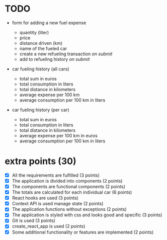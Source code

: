 # TODO

- form for adding a new fuel expense

  - quantity (liter)
  - price
  - distance driven (km)
  - name of the fueled car
  - create a new refueling transaction _on submit_
  - add to refueling history _on submit_

- car fueling history (all cars)

  - total sum in euros
  - total consumption in liters
  - total distance in kilometers
  - average expense per 100 km
  - average consumption per 100 km in liters

- car fueling history (per car)

  - total sum in euros
  - total consumption in liters
  - total distance in kilometers
  - average expense per 100 km in euros
  - average consumption per 100 km in liters

# extra points (30)

- [x] All the requirements are fulfilled (3 points)
- [x] The application is divided into components (2 points)
- [x] The components are functional components (2 points)
- [x] The totals are calculated for each individual car (6 points)
- [x] React hooks are used (3 points)
- [x] Context API is used manage state (2 points)
- [x] The application functions without exceptions (2 points)
- [x] The application is styled with css and looks good and specific (3 points)
- [x] Git is used (3 points)
- [x] create_react_app is used (2 points)
- [x] Some additional functionality or features are implemented (2 points)
